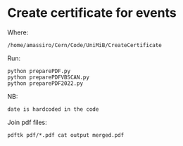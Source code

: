 Create certificate for events
====

Where:

    /home/amassiro/Cern/Code/UniMiB/CreateCertificate

Run:

    python preparePDF.py
    python preparePDFVBSCAN.py
    python preparePDF2022.py
    
NB:

    date is hardcoded in the code

Join pdf files:

    pdftk pdf/*.pdf cat output merged.pdf
    
    
    
